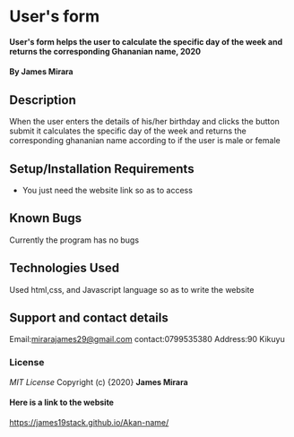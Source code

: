 # User's form
#### User's form helps the user to calculate the specific day of the week and returns the corresponding Ghananian name, 2020
#### By **James Mirara**
## Description
When the user enters the details of his/her birthday and clicks the button submit it calculates the specific day of the week and returns the corresponding ghananian name according to if the user is male or female
## Setup/Installation Requirements
* You just need the website link so as to access
## Known Bugs
Currently the program has no bugs
## Technologies Used
Used html,css, and Javascript language so as to write the website
## Support and contact details
Email:mirarajames29@gmail.com
contact:0799535380
Address:90 Kikuyu
### License
*MIT License*
Copyright (c) {2020} **James Mirara**
#### Here is a link to the website  
https://james19stack.github.io/Akan-name/